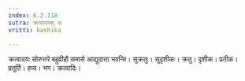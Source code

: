 ```yaml
---
index: 6.2.118
sutra: क्रत्वादयश् च
vritti: kashika

---
```

क्रत्वादयः सोरुत्तरे बहुव्रीहौ समासे आद्युदात्ता भवन्ति। सुक्रतुः। सुदृशीकः। क्रतु। दृशीक। प्रतीक। प्रतूर्ति। हव्य। भग। क्रत्वादिः।
